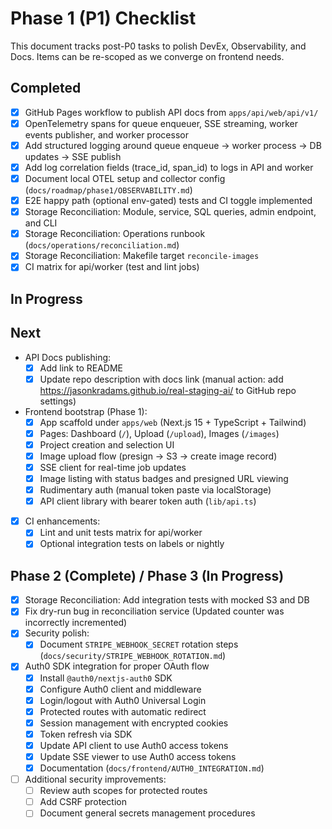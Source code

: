 # Phase 1 (P1) Checklist

This document tracks post-P0 tasks to polish DevEx, Observability, and Docs. Items can be re-scoped as we converge on frontend needs.

## Completed

- [x] GitHub Pages workflow to publish API docs from `apps/api/web/api/v1/`
- [x] OpenTelemetry spans for queue enqueuer, SSE streaming, worker events publisher, and worker processor
- [x] Add structured logging around queue enqueue → worker process → DB updates → SSE publish
- [x] Add log correlation fields (trace_id, span_id) to logs in API and worker
- [x] Document local OTEL setup and collector config (`docs/roadmap/phase1/OBSERVABILITY.md`)
- [x] E2E happy path (optional env-gated) tests and CI toggle implemented
- [x] Storage Reconciliation: Module, service, SQL queries, admin endpoint, and CLI
- [x] Storage Reconciliation: Operations runbook (`docs/operations/reconciliation.md`)
- [x] Storage Reconciliation: Makefile target `reconcile-images`
- [x] CI matrix for api/worker (test and lint jobs)
## In Progress

## Next

- API Docs publishing:
  - [x] Add link to README
  - [x] Update repo description with docs link (manual action: add https://jasonkradams.github.io/real-staging-ai/ to GitHub repo settings)
- Frontend bootstrap (Phase 1):
  - [x] App scaffold under `apps/web` (Next.js 15 + TypeScript + Tailwind)
  - [x] Pages: Dashboard (`/`), Upload (`/upload`), Images (`/images`)
  - [x] Project creation and selection UI
  - [x] Image upload flow (presign → S3 → create image record)
  - [x] SSE client for real-time job updates
  - [x] Image listing with status badges and presigned URL viewing
  - [x] Rudimentary auth (manual token paste via localStorage)
  - [x] API client library with bearer token auth (`lib/api.ts`)
- [x] CI enhancements:
  - [x] Lint and unit tests matrix for api/worker
  - [x] Optional integration tests on labels or nightly

## Phase 2 (Complete) / Phase 3 (In Progress)

- [x] Storage Reconciliation: Add integration tests with mocked S3 and DB
- [x] Fix dry-run bug in reconciliation service (Updated counter was incorrectly incremented)
- [x] Security polish:
  - [x] Document `STRIPE_WEBHOOK_SECRET` rotation steps (`docs/security/STRIPE_WEBHOOK_ROTATION.md`)
- [x] Auth0 SDK integration for proper OAuth flow
  - [x] Install `@auth0/nextjs-auth0` SDK
  - [x] Configure Auth0 client and middleware
  - [x] Login/logout with Auth0 Universal Login
  - [x] Protected routes with automatic redirect
  - [x] Session management with encrypted cookies
  - [x] Token refresh via SDK
  - [x] Update API client to use Auth0 access tokens
  - [x] Update SSE viewer to use Auth0 access tokens
  - [x] Documentation (`docs/frontend/AUTH0_INTEGRATION.md`)
- [ ] Additional security improvements:
  - [ ] Review auth scopes for protected routes
  - [ ] Add CSRF protection
  - [ ] Document general secrets management procedures
